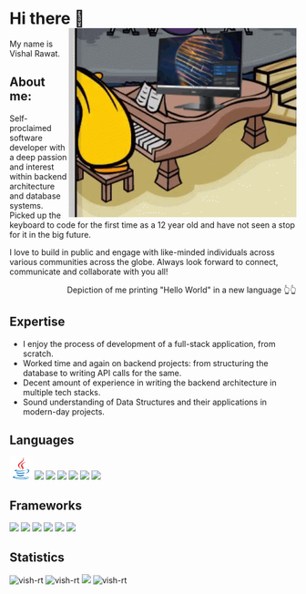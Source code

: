 # Hi there 👋 <img align='right' src='assets/meirl.gif' width='400'>

My name is Vishal Rawat.

## About me:

Self-proclaimed software developer with a deep passion and interest within backend architecture and database systems. Picked up the keyboard to code for the first time as a 12 year old and have not seen a stop for it in the big future.

I love to build in public and engage with like-minded individuals across various communities across the globe. Always look forward to connect, communicate and collaborate with you all!

<p align='right'> Depiction of me printing "Hello World" in a new language 👆👆</p>

## Expertise
- I enjoy the process of development of a full-stack application, from scratch.
- Worked time and again on backend projects: from structuring the database to writing API calls for the same.
- Decent amount of experience in writing the backend architecture in multiple tech stacks.
- Sound understanding of Data Structures and their applications in modern-day projects.

## Languages
<img src="https://raw.githubusercontent.com/devicons/devicon/master/icons/java/java-original.svg" width="40px"> <img src="https://cdn-icons-png.flaticon.com/512/1199/1199124.png" width="40px"> <img src="https://cdn-icons-png.flaticon.com/512/6132/6132220.png" width="40px"> <img src="https://cdn-icons-png.flaticon.com/512/6132/6132222.png" width="40px"> <img src="https://www.svgrepo.com/show/376344/python.svg" width="50px"> <img src="https://uxwing.com/wp-content/themes/uxwing/download/brands-and-social-media/dart-programming-language-icon.png" width="40px"> <img src="https://i.pinimg.com/originals/63/73/42/637342b96b35da216c1902859f4c428b.png" width="60px">

## Frameworks
<img src="https://dz2cdn1.dzone.com/storage/temp/12434118-spring-boot-logo.png" width="40px"> <img src="https://download.logo.wine/logo/React_(web_framework)/React_(web_framework)-Logo.wine.png" width="60px"> <img src="https://blog.kakaocdn.net/dn/wN95A/btq7iPTi6Qc/sXRPWwlLt0paCRbBaQiE90/img.png" width="40px"> <img src="https://static-00.iconduck.com/assets.00/node-js-icon-227x256-913nazt0.png" width="40px"> <img src="https://youteam.io/blog/wp-content/uploads/2022/04/expressjs_logo.png" width="60px"> <img src="https://static-00.iconduck.com/assets.00/flutter-plain-icon-1655x2048-tm6fsmjb.png" width="30px"> 

## Statistics
<img src="https://komarev.com/ghpvc/?username=vish-rt&label=Profile%20views&color=0e75b6&style=flat" alt="vish-rt" />

<img src="https://github-readme-stats.vercel.app/api?username=vish-rt&show_icons=true&locale=en" alt="vish-rt" />

<img src="https://github-readme-stats.vercel.app/api/top-langs/?username=vish-rt" />

<img src="https://github-readme-streak-stats.herokuapp.com/?user=vish-rt&" alt="vish-rt" />
